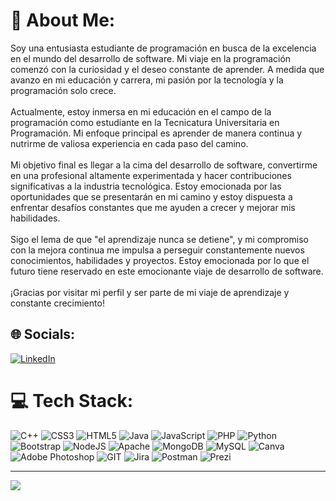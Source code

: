 # 💫 About Me:
Soy una entusiasta estudiante de programación en busca de la excelencia en el mundo del desarrollo de software. Mi viaje en la programación comenzó con la curiosidad y el deseo constante de aprender. A medida que avanzo en mi educación y carrera, mi pasión por la tecnología y la programación solo crece.<br><br>Actualmente, estoy inmersa en mi educación en el campo de la programación como estudiante en la Tecnicatura Universitaria en Programación. Mi enfoque principal es aprender de manera continua y nutrirme de valiosa experiencia en cada paso del camino.<br><br>Mi objetivo final es llegar a la cima del desarrollo de software, convertirme en una profesional altamente experimentada y hacer contribuciones significativas a la industria tecnológica. Estoy emocionada por las oportunidades que se presentarán en mi camino y estoy dispuesta a enfrentar desafíos constantes que me ayuden a crecer y mejorar mis habilidades.<br><br>Sigo el lema de que "el aprendizaje nunca se detiene", y mi compromiso con la mejora continua me impulsa a perseguir constantemente nuevos conocimientos, habilidades y proyectos. Estoy emocionada por lo que el futuro tiene reservado en este emocionante viaje de desarrollo de software.<br><br>¡Gracias por visitar mi perfil y ser parte de mi viaje de aprendizaje y constante crecimiento!


## 🌐 Socials:
[![LinkedIn](https://img.shields.io/badge/LinkedIn-%230077B5.svg?logo=linkedin&logoColor=white)](https://www.linkedin.com/in/yesica-l%C3%B3pez-165aa7255/) 

# 💻 Tech Stack:
![C++](https://img.shields.io/badge/c++-%2300599C.svg?style=for-the-badge&logo=c%2B%2B&logoColor=white) ![CSS3](https://img.shields.io/badge/css3-%231572B6.svg?style=for-the-badge&logo=css3&logoColor=white) ![HTML5](https://img.shields.io/badge/html5-%23E34F26.svg?style=for-the-badge&logo=html5&logoColor=white) ![Java](https://img.shields.io/badge/java-%23ED8B00.svg?style=for-the-badge&logo=openjdk&logoColor=white) ![JavaScript](https://img.shields.io/badge/javascript-%23323330.svg?style=for-the-badge&logo=javascript&logoColor=%23F7DF1E) ![PHP](https://img.shields.io/badge/php-%23777BB4.svg?style=for-the-badge&logo=php&logoColor=white) ![Python](https://img.shields.io/badge/python-3670A0?style=for-the-badge&logo=python&logoColor=ffdd54) ![Bootstrap](https://img.shields.io/badge/bootstrap-%238511FA.svg?style=for-the-badge&logo=bootstrap&logoColor=white) ![NodeJS](https://img.shields.io/badge/node.js-6DA55F?style=for-the-badge&logo=node.js&logoColor=white) ![Apache](https://img.shields.io/badge/apache-%23D42029.svg?style=for-the-badge&logo=apache&logoColor=white) ![MongoDB](https://img.shields.io/badge/MongoDB-%234ea94b.svg?style=for-the-badge&logo=mongodb&logoColor=white) ![MySQL](https://img.shields.io/badge/mysql-%2300000f.svg?style=for-the-badge&logo=mysql&logoColor=white) ![Canva](https://img.shields.io/badge/Canva-%2300C4CC.svg?style=for-the-badge&logo=Canva&logoColor=white) ![Adobe Photoshop](https://img.shields.io/badge/adobe%20photoshop-%2331A8FF.svg?style=for-the-badge&logo=adobe%20photoshop&logoColor=white) ![GIT](https://img.shields.io/badge/Git-fc6d26?style=for-the-badge&logo=git&logoColor=white) ![Jira](https://img.shields.io/badge/jira-%230A0FFF.svg?style=for-the-badge&logo=jira&logoColor=white) ![Postman](https://img.shields.io/badge/Postman-FF6C37?style=for-the-badge&logo=postman&logoColor=white) ![Prezi](https://img.shields.io/badge/Prezi-%23000000.svg?style=for-the-badge&logo=Prezi&logoColor=white)

---
[![](https://visitcount.itsvg.in/api?id=Yesica-B-Lopez&icon=0&color=0)](https://visitcount.itsvg.in)

<!-- Proudly created with GPRM ( https://gprm.itsvg.in ) -->
